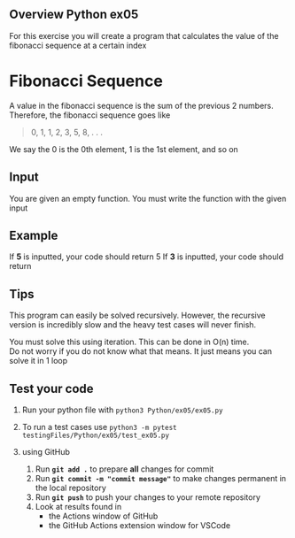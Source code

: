 ## Overview Python ex05

For this exercise you will create a program that calculates the value of the fibonacci sequence at a certain index

# Fibonacci Sequence
A value in the fibonacci sequence is the sum of the previous 2 numbers.
Therefore, the fibonacci sequence goes like
>0, 1, 1, 2, 3, 5, 8, . . .

We say the 0 is the 0th element, 1 is the 1st element, and so on

## Input
You are given an empty function. You must write the function with the given input

## Example
If **5** is inputted, your code should return 5
If **3** is inputted, your code should return 

## Tips
This program can easily be solved recursively. However, the recursive version is incredibly slow and the heavy test cases will never finish.

You must solve this using iteration. This can be done in O(n) time.  
Do not worry if you do not know what that means. It just means you can solve it in 1 loop

## Test your code
1. Run your python file with `python3 Python/ex05/ex05.py`
2. To run a test cases use `python3 -m pytest testingFiles/Python/ex05/test_ex05.py`

3. using GitHub
    1. Run **`git add .`** to prepare **all** changes for commit
    2. Run **`git commit -m "commit message"`** to make changes permanent in the local repository
    3. Run **`git push`** to push your changes to your remote repository
    4. Look at results found in
        * the Actions window of GitHub
        * the GitHub Actions extension window for VSCode